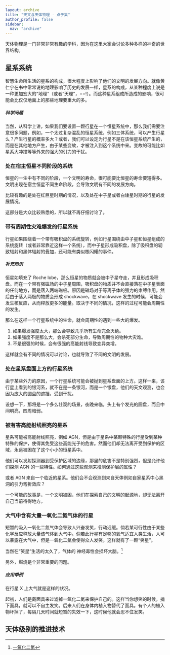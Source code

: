```yaml
---
layout: archive
title: "天文与天体物理 - 点子集"
author_profile: false
sidebar:
  nav: "archive"
---
```





天体物理是一门非常非常有趣的学科，因为在这里大家会讨论多种多样的神奇的世界结构。


## 星系系统


智慧生命所生活的星系的构成，很大程度上影响了他们的文明的发展方向。就像黄仁宇在书中常常说的地理影响了历史的发展一样，星系的构成，从某种程度上说是一种更加宏大的“地理”（或者“天理”，==!）。而这种星系组成所造成的影响，很可能会比仅仅地面上的那些地理要重大的多。


<div class="notes--extra" markdown="1">

##### 科学问题

当然，从科学上讲，如果我们要设置一颗行星在一个恒星系统中，那么我们需要注意很多问题，例如，一个太过复杂混乱的恒星系统，例如三体系统，可以产生行星么？产生行星的概率多大？或者，我们可以设定为行星不是在该恒星系统产生的，而是在其他地方产生，由于某些变故，才被注入到这个系统中来。变故的可能比如星系大冲撞等等外来的强大的引力的干扰。

</div>



### 处在宿主恒星不同阶段的系统


恒星的一生中有不同的阶段，一个文明的寿命，很可能要比恒星的寿命要短得多。文明出现在宿主恒星不同生命阶段，会导致文明有不同的发展方向。

比较有趣的是处在红巨星时期的情况，以及处在中子星或者白矮星时期的行星的发展情况。

这部分是大众比较熟悉的，所以就不再仔细讨论了。



### 带有周期性灾难爆发的行星系统



行星如果围绕着一个带有吸积盘的系统旋转，例如行星围绕由中子星和恒星组成的系统旋转（或者非常靠近这样一个系统），而中子星形成吸积盘，除了吸积盘的轫致辐射和黑体辐射的叠加，还可能有类似核闪耀的事件。



<div class="notes--extra" markdown="1">

##### 补充知识


   恒星如填充了 Roche lobe，那么恒星的物质就会被中子星夺走，并且形成吸积盘。而在一个带有强磁场的中子星周围，吸积盘的物质并不会直接落在中子星表面的任何地方，而是落入两端磁极。原因是磁场对于等离子体的强力的束缚作用。然后由于落入两极的物质会形成 shockwave，在 shockwave 发生的时候，可能会发生核反应，从而释放更多的能量。取决于不同的情况，这样的过程可能会周期性的发生。

</div>


那么在这样一个行星系统中的生命，就会周期性的遇到一些大的爆发。

1. 如果爆发强度太大，那么会导致几乎所有生命完全灭绝。
2. 如果强度不是那么大，会杀死部分生命，导致周期性的物种大灾难。
3. 不是很强的时候，会有很强的高能射线导致变异突增。


这样就会有不同的情况可以讨论，也就导致了不同的文明的发展。


### 处在星系盘面上方的行星系统


由于某些外力的原因，一个行星系统可能会被抛到星系盘面的上方。这样一来，该行星上看到的银河系，就不在是一条银河，而是一个银盘，他们的天文观测，也会因为庞大的圆盘的遮挡，受到干扰。

设想一下，那将是一个多么壮观的场景，夜晚来临，头上有个发光的圆盘，而且中间明亮，四周暗弱。



### 被有害高能射线照亮的星系



星系可能被高能射线照亮，例如 AGN，但是由于星系中某颗特殊的行星受到某种特殊的保护，使得其免受这些高能光子的危害。然而他们却无法离开受到保护的区域，永远被困在了这个小小的恒星系中。

他们可以发射探测器到受保护区域的边缘，那里的危害不是特别强烈，但是允许他们探测 AGN 的一些特性。如何通过这些观测来推测保护层的属性？

或者 AGN 来自一个临近的星系。他们会不会观测到来自天体例如自家星系中心黑洞的引力弯折效应？


一个可能的故事是，一个文明被困，他们在探索自己的文明的起源地，却无法离开自己当前待得地方。


### 大气中含有大量一氧化二氮气体的行星


短暂的吸入一氧化二氮气体会导致人兴奋发笑，行动迟缓。倘若某可行性由于某些化学反应释放大量该气体到大气中。倘若此行星有足够的氧气适宜人类生活，人可以暴露在大气中，但是一氧化二氮会使得众人发笑。这样就有了一颗“笑星”。

当然在“笑星”生活的太久了，气体的 神经毒性会损坏大脑。[^1]

另外，燃烧是个非常重要的问题。


<div class="notes--extra" markdown="1">

##### 应用举例


   在行星 X 上大气就是这样的状况。

   起初，人们是戴面具来过滤掉一氧化二氮来保护自己的。这样当你想笑的时候，摘下面具，就可以不自主发笑。后来人们在身体内植入物替代了面具。有个人的植入物坏掉了，每隔几天时间就短暂的失效一下，这时候他就会忍不住发笑。

</div>


[^1]: [一氧化二氮](https://zh.wikipedia.org/wiki/%E4%B8%80%E6%B0%A7%E5%8C%96%E4%BA%8C%E6%B0%AE)


## 天体级别的推进技术
